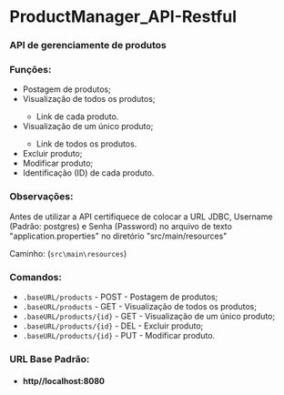 <h1>ProductManager_API-Restful</h1>
<h3>API de gerenciamente de produtos</h3>
<h3>Funções:</h3>
<ul>
  <li>Postagem de produtos;</li>
  <li>Visualização de todos os produtos;</li>
  <ul>
     <li>Link de cada produto.</li>
  </ul>
  <li>Visualização de um único produto;</li>
  <ul>
     <li>Link de todos os produtos.</li>
  </ul>
  <li>Excluir produto;</li>
  <li>Modificar produto;</li>
  <li>Identificação (ID) de cada produto.</li>
</ul>
<h3>Observações:</h3>
<p>Antes de utilizar a API certifiquece de colocar a URL JDBC, Username (Padrão: postgres) e Senha (Password) no arquivo de texto "application.properties" no diretório "src/main/resources"</p>
<p>Caminho: (<code>src\main\resources</code>)</p>
<h3>Comandos:</h3>
<ul>
  <li><code>.baseURL/products</code> - POST - Postagem de produtos;</li>
  <li><code>.baseURL/products</code> - GET - Visualização de todos os produtos;</li>
  <li><code>.baseURL/products/{id}</code> - GET - Visualização de um único produto;</li>
  <li><code>.baseURL/products/{id}</code> - DEL - Excluir produto;</li>
  <li><code>.baseURL/products/{id}</code> - PUT - Modificar produto.</li>
</ul>
<h3>URL Base Padrão:</h3>
<ul>
     <li><h4>http//localhost:8080</h4></li>
</ul>
